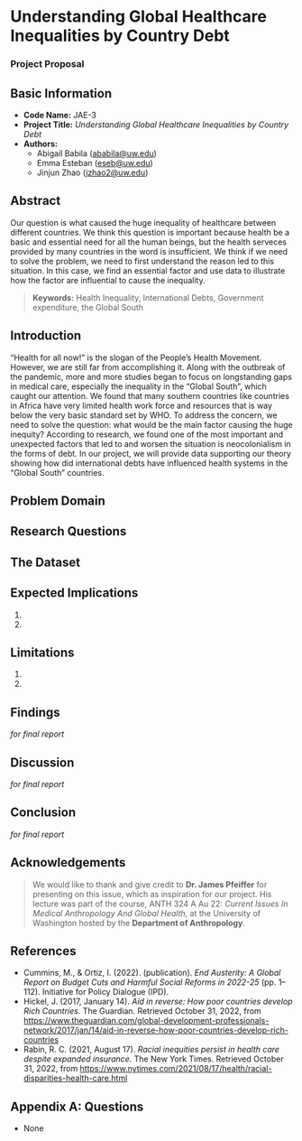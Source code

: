 # Understanding Global Healthcare Inequalities by Country Debt
### Project Proposal

## Basic Information
- **Code Name:** JAE-3
- **Project Title:** _Understanding Global Healthcare Inequalities by Country Debt_
- **Authors:** 
    - Abigail Babila (ababila@uw.edu)
    - Emma Esteban (eseb@uw.edu)
    - Jinjun Zhao (jzhao2@uw.edu)

## Abstract
Our question is what caused the huge inequality of healthcare between different countries. We think this question is important because health be a basic and essential need for all the human beings, but the health serveces provided by many countries in the word is insufficient. We think if we need to solve the problem, we need to first understand the reason led to this situation. In this case, we find an essential factor and use data to illustrate how the factor are influential to cause the inequality.
> **Keywords:** Health Inequality, International Debts, Government expenditure, the Global South

## Introduction
“Health for all now!” is the slogan of the People’s Health Movement. However, we are still far from accomplishing it. Along with the outbreak of the pandemic, more and more studies began to focus on longstanding gaps in medical care, especially the inequality in the “Global South”, which caught our attention. We found that many southern countries like countries in Africa have very limited health work force and resources that is way below the very basic standard set by WHO. To address the concern, we need to solve the question: what would be the main factor causing the huge inequity? According to research, we found one of the most important and unexpected factors that led to and worsen the situation is neocolonialism in the forms of debt. In our project, we will provide data supporting our theory showing how did international debts have influenced health systems in the “Global South” countries.

## Problem Domain

## Research Questions

## The Dataset

## Expected Implications
1. 
2. 

## Limitations
1. 
2. 

## Findings
 _for final report_

## Discussion
 _for final report_

## Conclusion
 _for final report_

## Acknowledgements
> We would like to thank and give credit to **Dr. James Pfeiffer** for presenting on this issue, which as inspiration for our project. His lecture was part of the course, ANTH 324 A Au 22: _Current Issues In Medical Anthropology And Global Health_, at the University of Washington hosted by the **Department of Anthropology**.

## References
- Cummins, M., & Ortiz, I. (2022). (publication). _End Austerity: A Global Report on Budget Cuts and Harmful Social Reforms in 2022-25_ (pp. 1–112). Initiative for Policy Dialogue (IPD).
- Hickel, J. (2017, January 14). _Aid in reverse: How poor countries develop Rich Countries._ The Guardian. Retrieved October 31, 2022, from https://www.theguardian.com/global-development-professionals-network/2017/jan/14/aid-in-reverse-how-poor-countries-develop-rich-countries 
- Rabin, R. C. (2021, August 17). _Racial inequities persist in health care despite expanded insurance._ The New York Times. Retrieved October 31, 2022, from https://www.nytimes.com/2021/08/17/health/racial-disparities-health-care.html 

## Appendix A: Questions
- None